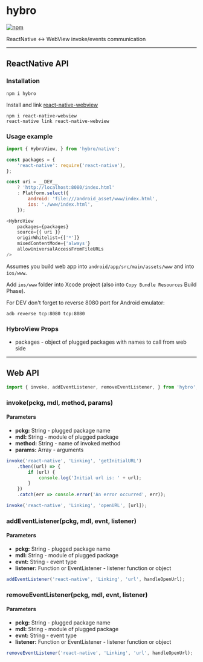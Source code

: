 # hybro
[![npm](https://img.shields.io/npm/v/hybro.svg)](https://npmjs.com/package/hybro)

ReactNative <-> WebView invoke/events communication

---

## ReactNative API

### Installation

```
npm i hybro
```

Install and link [react-native-webview](https://github.com/react-native-community/react-native-webview)

```
npm i react-native-webview
react-native link react-native-webview
```

### Usage example

```javascript
import { HybroView, } from 'hybro/native';

const packages = {
    'react-native': require('react-native'),
};

const uri = __DEV__
    ? 'http://localhost:8080/index.html'
    : Platform.select({
        android: 'file:///android_asset/www/index.html',
        ios: './www/index.html',
    });

<HybroView
    packages={packages}
    source={{ uri }}
    originWhitelist={['*']}
    mixedContentMode={'always'}
    allowUniversalAccessFromFileURLs
/>
```

Assumes you build web app into `android/app/src/main/assets/www` and into `ios/www`.

Add `ios/www` folder into Xcode project (also into `Copy Bundle Resources` Build Phase).

For DEV don't forget to reverse 8080 port for Android emulator:

`adb reverse tcp:8080 tcp:8080`


### HybroView Props

* packages - object of plugged packages with names to call from web side

---

## Web API

```javascript
import { invoke, addEventListener, removeEventListener, } from 'hybro';
```

### invoke(pckg, mdl, method, params)
#### Parameters
* **pckg:** String - plugged package name
* **mdl:** String - module of plugged package
* **method:** String - name of invoked method
* **params:** Array - arguments
```javascript
invoke('react-native', 'Linking', 'getInitialURL')
    .then((url) => {
        if (url) {
            console.log('Initial url is: ' + url);
        }
    })
    .catch(err => console.error('An error occurred', err));

invoke('react-native', 'Linking', 'openURL', [url]);
```

### addEventListener(pckg, mdl, evnt, listener)
#### Parameters
* **pckg:** String - plugged package name
* **mdl:** String - module of plugged package
* **evnt:** String - event type
* **listener:** Function or EventListener - listener function or object
```javascript
addEventListener('react-native', 'Linking', 'url', handleOpenUrl);
```

### removeEventListener(pckg, mdl, evnt, listener)
#### Parameters
* **pckg:** String - plugged package name
* **mdl:** String - module of plugged package
* **evnt:** String - event type
* **listener:** Function or EventListener - listener function or object
```javascript
removeEventListener('react-native', 'Linking', 'url', handleOpenUrl);
```
